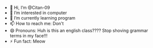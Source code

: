 - 👋 Hi, I’m @Citan-09
- 👀 I’m interested in computer
- 🌱 I’m currently learning program
- 📫 How to reach me: Don't
- 😄 Pronouns: Huh is this an english class???? Stop shoving grammar terms in my face!!!
- ⚡ Fun fact: Meow

<!---
Citan-09/Citan-09 is a ✨ special ✨ repository because its `README.md` (this file) appears on your GitHub profile.
You can click the Preview link to take a look at your changes.
--->

